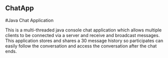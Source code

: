 ## ChatApp
#Java Chat Application 

This is a multi-threaded java console chat application which allows multiple clients to be connected via a server and receive and broadcast messages.  
This application stores and shares a 30 message history so participates can easily follow the conversation and access the conversation after the chat ends.
